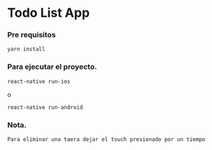 # Todo List App


### Pre requisitos

```
yarn install
```

### Para ejecutar el proyecto.


```
react-native run-ios
```
o
```
react-native run-android
```

### Nota.

```
Para eliminar una taera dejar el touch presionado por un tiempo 
```




